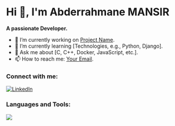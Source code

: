 # Hi 👋, I'm Abderrahmane MANSIR

**A passionate Developer.**

- 🔭 I’m currently working on [Project Name](link-to-project).
- 🌱 I’m currently learning [Technologies, e.g., Python, Django].
- 💬 Ask me about [C, C++, Docker, JavaScript, etc.].
- 📫 How to reach me: [Your Email](mailto:mansir.0.abderrahmane@gmail.com).

### Connect with me:
[![LinkedIn](https://img.shields.io/badge/-LinkedIn-0077B5?style=flat&logo=linkedin&logoColor=white)](https://linkedin.com/in/yourprofile)





### Languages and Tools:
<p align="left">

<img src="https://img.shields.io/badge/-Python-3776AB?style=flat-square&logo=python&logoColor=white" />

<!-- Add more icons as needed -->
</p>





<!--
**MANSIR-Abderrahmane/MANSIR-Abderrahmane** is a ✨ _special_ ✨ repository because its `README.md` (this file) appears on your GitHub profile.

Here are some ideas to get you started:

- 🔭 I’m currently working on ...
- 🌱 I’m currently learning ...
- 👯 I’m looking to collaborate on ...
- 🤔 I’m looking for help with ...
- 💬 Ask me about ...
- 📫 How to reach me: ...
- 😄 Pronouns: ...
- ⚡ Fun fact: ...
-->
